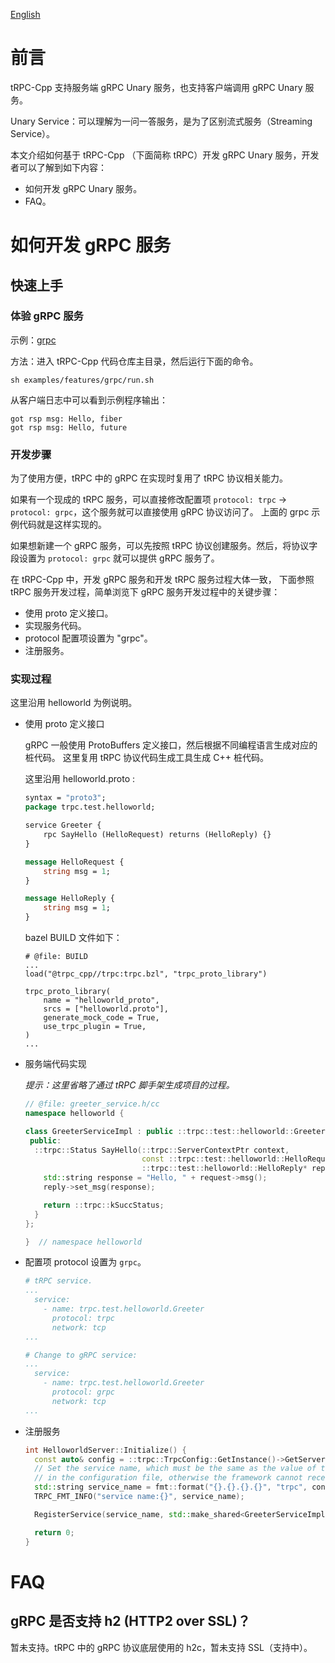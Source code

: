 [English](../en/grpc_protocol_service.md)

# 前言

tRPC-Cpp 支持服务端 gRPC Unary 服务，也支持客户端调用 gRPC Unary 服务。

Unary Service：可以理解为一问一答服务，是为了区别流式服务（Streaming Service）。

本文介绍如何基于 tRPC-Cpp （下面简称 tRPC）开发 gRPC Unary 服务，开发者可以了解到如下内容：

* 如何开发 gRPC Unary 服务。
* FAQ。

# 如何开发 gRPC 服务

## 快速上手

### 体验 gRPC 服务

示例：[grpc](../../examples/features/grpc)

方法：进入 tRPC-Cpp 代码仓库主目录，然后运行下面的命令。

```shell
sh examples/features/grpc/run.sh
```

从客户端日志中可以看到示例程序输出：

``` text
got rsp msg: Hello, fiber
got rsp msg: Hello, future
```

### 开发步骤

为了使用方便，tRPC 中的 gRPC 在实现时复用了 tRPC 协议相关能力。

如果有一个现成的 tRPC 服务，可以直接修改配置项  `protocol: trpc` -> `protocol: grpc`，这个服务就可以直接使用 gRPC 协议访问了。
上面的 grpc 示例代码就是这样实现的。

如果想新建一个 gRPC 服务，可以先按照 tRPC 协议创建服务。然后，将协议字段设置为 `protocol: grpc` 就可以提供 gRPC 服务了。

在 tRPC-Cpp 中，开发 gRPC 服务和开发 tRPC 服务过程大体一致， 下面参照 tRPC 服务开发过程，简单浏览下 gRPC 服务开发过程中的关键步骤：

* 使用 proto 定义接口。
* 实现服务代码。
* protocol 配置项设置为 "grpc"。
* 注册服务。

### 实现过程

这里沿用 helloworld 为例说明。

* 使用 proto 定义接口
  
  gRPC 一般使用 ProtoBuffers 定义接口，然后根据不同编程语言生成对应的桩代码。
  这里复用 tRPC 协议代码生成工具生成 C++ 桩代码。
  
  这里沿用 helloworld.proto :

  ```protobuf
  syntax = "proto3";
  package trpc.test.helloworld;
  
  service Greeter {
      rpc SayHello (HelloRequest) returns (HelloReply) {}
  }
  
  message HelloRequest {
      string msg = 1;
  }
  
  message HelloReply {
      string msg = 1;
  }
  ```
  
  bazel BUILD 文件如下：

  ```bzl
  # @file: BUILD
  ...
  load("@trpc_cpp//trpc:trpc.bzl", "trpc_proto_library")
  
  trpc_proto_library(
      name = "helloworld_proto",
      srcs = ["helloworld.proto"],
      generate_mock_code = True,
      use_trpc_plugin = True,
  )
  ...
  ```

* 服务端代码实现
  
  *提示：这里省略了通过 tRPC 脚手架生成项目的过程。*
  
  ```cpp
  // @file: greeter_service.h/cc
  namespace helloworld {
  
  class GreeterServiceImpl : public ::trpc::test::helloworld::Greeter {
   public:
    ::trpc::Status SayHello(::trpc::ServerContextPtr context,
                            const ::trpc::test::helloworld::HelloRequest* request,
                            ::trpc::test::helloworld::HelloReply* reply) {
      std::string response = "Hello, " + request->msg();
      reply->set_msg(response);
  
      return ::trpc::kSuccStatus;
    }
  };
  
  }  // namespace helloworld 
  ```

* 配置项 protocol 设置为 `grpc`。

  ```yaml
  # tRPC service.
  ...
    service:
      - name: trpc.test.helloworld.Greeter
        protocol: trpc
        network: tcp
  ...
  
  # Change to gRPC service:
  ... 
    service:
      - name: trpc.test.helloworld.Greeter
        protocol: grpc
        network: tcp
  ...
  ```

* 注册服务

  ```cpp
  int HelloworldServer::Initialize() {
    const auto& config = ::trpc::TrpcConfig::GetInstance()->GetServerConfig();
    // Set the service name, which must be the same as the value of the `/server/service/name` configuration item
    // in the configuration file, otherwise the framework cannot receive requests normally.
    std::string service_name = fmt::format("{}.{}.{}.{}", "trpc", config.app, config.server, "Greeter");
    TRPC_FMT_INFO("service name:{}", service_name);
  
    RegisterService(service_name, std::make_shared<GreeterServiceImpl>());
  
    return 0;
  }
  ```

# FAQ

## gRPC 是否支持 h2 (HTTP2 over SSL)？

暂未支持。tRPC 中的 gRPC 协议底层使用的 h2c，暂未支持 SSL（支持中）。
